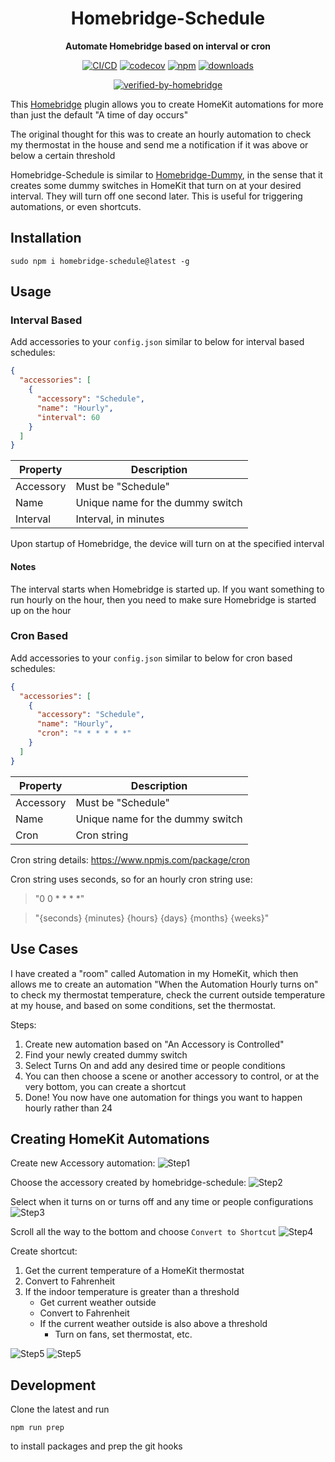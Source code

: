 <h1 align="center">Homebridge-Schedule</h1>

<div align="center">
    
<b>Automate Homebridge based on interval or cron</b>
    
[![CI/CD](https://github.com/kbrashears5/typescript-homebridge-schedule/actions/workflows/ci-cd.yml/badge.svg)](https://github.com/kbrashears5/typescript-homebridge-schedule/actions/workflows/ci-cd.yml)
[![codecov](https://codecov.io/gh/kbrashears5/typescript-homebridge-schedule/branch/master/graph/badge.svg?token=06RRABIO9Y)](https://codecov.io/gh/kbrashears5/typescript-homebridge-schedule)
[![npm](https://img.shields.io/npm/v/homebridge-schedule)](https://img.shields.io/npm/v/homebridge-schedule)
[![downloads](https://img.shields.io/npm/dt/homebridge-schedule)](https://img.shields.io/npm/dt/homebridge-schedule)

[![verified-by-homebridge](https://badgen.net/badge/homebridge/verified/purple)](https://github.com/homebridge/homebridge/wiki/Verified-Plugins)

</div>

This [Homebridge](https://github.com/nfarina/homebridge) plugin allows you to create HomeKit automations for more than just the default "A time of day occurs"

The original thought for this was to create an hourly automation to check my thermostat in the house and send me a notification if it was above or below a certain threshold

Homebridge-Schedule is similar to [Homebridge-Dummy](https://github.com/nfarina/homebridge-dummy), in the sense that it creates some dummy switches in HomeKit that turn on at your desired interval. They will turn off one second later. This is useful for triggering automations, or even shortcuts.

## Installation

```
sudo npm i homebridge-schedule@latest -g
```

## Usage

### Interval Based

Add accessories to your `config.json` similar to below for interval based schedules:

```json
{
  "accessories": [
    {
      "accessory": "Schedule",
      "name": "Hourly",
      "interval": 60
    }
  ]
}
```

| Property  | Description                      |
| --------- | -------------------------------- |
| Accessory | Must be "Schedule"               |
| Name      | Unique name for the dummy switch |
| Interval  | Interval, in minutes             |

Upon startup of Homebridge, the device will turn on at the specified interval

#### Notes

The interval starts when Homebridge is started up. If you want something to run hourly on the hour, then you need to make sure Homebridge is started up on the hour

### Cron Based

Add accessories to your `config.json` similar to below for cron based schedules:

```json
{
  "accessories": [
    {
      "accessory": "Schedule",
      "name": "Hourly",
      "cron": "* * * * * *"
    }
  ]
}
```

| Property  | Description                      |
| --------- | -------------------------------- |
| Accessory | Must be "Schedule"               |
| Name      | Unique name for the dummy switch |
| Cron      | Cron string                      |

Cron string details: https://www.npmjs.com/package/cron

Cron string uses seconds, so for an hourly cron string use:

> "0 0 \* \* \* \*"

> "{seconds} {minutes} {hours} {days} {months} {weeks}"

## Use Cases

I have created a "room" called Automation in my HomeKit, which then allows me to create an automation "When the Automation Hourly turns on" to check my thermostat temperature, check the current outside temperature at my house, and based on some conditions, set the thermostat.

Steps:

1. Create new automation based on "An Accessory is Controlled"
2. Find your newly created dummy switch
3. Select Turns On and add any desired time or people conditions
4. You can then choose a scene or another accessory to control, or at the very bottom, you can create a shortcut
5. Done! You now have one automation for things you want to happen hourly rather than 24

## Creating HomeKit Automations

Create new Accessory automation:
![Step1](https://github.com/kbrashears5/typescript-homebridge-schedule/blob/master/images/step1.jpg?raw=true)

Choose the accessory created by homebridge-schedule:
![Step2](https://github.com/kbrashears5/typescript-homebridge-schedule/blob/master/images/step2.jpg?raw=true)

Select when it turns on or turns off and any time or people configurations
![Step3](https://github.com/kbrashears5/typescript-homebridge-schedule/blob/master/images/step3.jpg?raw=true)

Scroll all the way to the bottom and choose `Convert to Shortcut`
![Step4](https://github.com/kbrashears5/typescript-homebridge-schedule/blob/master/images/step4.jpg?raw=true)

Create shortcut:

1. Get the current temperature of a HomeKit thermostat
2. Convert to Fahrenheit
3. If the indoor temperature is greater than a threshold
   - Get current weather outside
   - Convert to Fahrenheit
   - If the current weather outside is also above a threshold
     - Turn on fans, set thermostat, etc.

![Step5](https://github.com/kbrashears5/typescript-homebridge-schedule/blob/master/images/step5_1.jpg?raw=true)
![Step5](https://github.com/kbrashears5/typescript-homebridge-schedule/blob/master/images/step5_2.jpg?raw=true)

## Development

Clone the latest and run

```npm
npm run prep
```

to install packages and prep the git hooks
